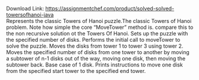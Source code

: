 Download Link: https://assignmentchef.com/product/solved-solved-towersofhanoi-java
<br>
Represents the classic Towers of Hanoi puzzle.The classic Towers of Hanoi problem. Note how simple the core “MoveTower” method is. compare this to the non recursive solution ot the Towers Of Hanoi. Sets up the puzzle with the specified number of disks. Performs the initial call to moveTower to solve the puzzle. Moves the disks from tower 1 to tower 3 using tower 2. Moves the specified number of disks from one tower to another by moving a subtower of n-1 disks out of the way, moving one disk, then moving the subtower back. Base case of 1 disk. Prints instructions to move one disk from the specified start tower to the specified end tower.